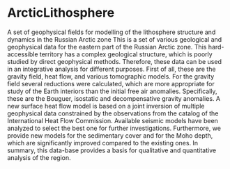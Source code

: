 # ArcticLithosphere
A set of geophysical fields for modelling of the lithosphere structure and dynamics in the Russian Arctic zone
This is a set of various geological and geophysical data for the eastern part of the Russian Arctic zone. This hard-accessible territory has a complex geological structure, which is poorly studied by direct geophysical methods. Therefore, these data can be used in an integrative analysis for different purposes. First of all, these are the gravity field, heat flow, and various tomographic models. For the gravity field several reductions were calculated, which are more appropriate for study of the Earth interiors than the initial free air anomalies. Specifically, these are the Bouguer, isostatic and decompensative gravity anomalies. A new surface heat flow model is based on a joint inversion of multiple geophysical data constrained by the observations from the catalog of the International Heat Flow Commission. Available seismic models have been analyzed to select the best one for further investigations. Furthermore, we provide new models for the sedimentary cover and for the Moho depth, which are significantly improved compared to the existing ones. In summary, this data-base provides a basis for qualitative and quantitative analysis of the region. 
